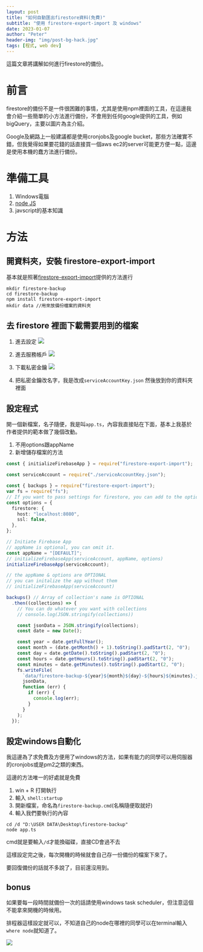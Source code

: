 ```yaml
---
layout: post
title: "如何自動匯出firestore資料(免費)"
subtitle: "使用 firestore-export-import 及 windows"
date: 2023-01-07
author: "Peter"
header-img: "img/post-bg-hack.jpg"
tags: [程式, web dev]
---
```


這篇文章將講解如何進行firestore的備份。

# 前言

firestore的備份不是一件很困難的事情，尤其是使用npm裡面的工具，在這邊我會介紹一些簡單的小方法進行備份，不會用到任何google提供的工具，例如bigQuery，主要以圖片為主介紹。

Google及網路上一般建議都是使用cronjobs及google bucket，那些方法確實不錯，但我覺得如果要花錢的話直接買一個aws ec2的server可能更方便一點，這邊是使用本機的蠢方法進行備份。

# 準備工具

1. Windows電腦
2. [node JS][1]
3. javscript的基本知識

# 方法

## 開資料夾，安裝 firestore-export-import
基本就是照著[firestore-export-import][2]提供的方法進行

```
mkdir firestore-backup
cd firestore-backup
npm install firestore-export-import
mkdir data //用來放備份檔案的資料夾
```

## 去 firestore 裡面下載需要用到的檔案

1. 進去設定
![](https://i.imgur.com/PTcGWYe.png)

2. 進去服務帳戶
![](https://i.imgur.com/Js4C4pR.png)

3. 下載私密金鑰
![](https://i.imgur.com/Ymtwnf2.png)

4. 把私密金鑰改名字，我是改成`serviceAccountKey.json` 然後放到你的資料夾裡面

## 設定程式

開一個新檔案，名子隨便，我是叫`app.ts`，內容我直接貼在下面，基本上我基於作者提供的範本做了幾個改動。

1. 不用options跟appName
2. 新增儲存檔案的方法

```typescript
const { initializeFirebaseApp } = require("firestore-export-import");

const serviceAccount = require("./serviceAccountKey.json");

const { backups } = require("firestore-export-import");
var fs = require("fs");
// If you want to pass settings for firestore, you can add to the options parameters
const options = {
  firestore: {
    host: "localhost:8080",
    ssl: false,
  },
};

// Initiate Firebase App
// appName is optional, you can omit it.
const appName = "[DEFAULT]";
// initializeFirebaseApp(serviceAccount, appName, options)
initializeFirebaseApp(serviceAccount);

// the appName & options are OPTIONAL
// you can initalize the app without them
// initializeFirebaseApp(serviceAccount)

backups() // Array of collection's name is OPTIONAL
  .then((collections) => {
    // You can do whatever you want with collections
    // console.log(JSON.stringify(collections))

    const jsonData = JSON.stringify(collections);
    const date = new Date();

    const year = date.getFullYear();
    const month = (date.getMonth() + 1).toString().padStart(2, "0");
    const day = date.getDate().toString().padStart(2, "0");
    const hours = date.getHours().toString().padStart(2, "0");
    const minutes = date.getMinutes().toString().padStart(2, "0");
    fs.writeFile(
      `data/firestore-backup-${year}${month}${day}-${hours}${minutes}.json`,
      jsonData,
      function (err) {
        if (err) {
          console.log(err);
        }
      }
    );
  });

```

## 設定windows自動化

我這邊為了求免費及方便用了windows的方法，如果有能力的同學可以用伺服器的cronjobs或是pm2之類的東西。

這邊的方法唯一的好處就是免費

1. win + R 打開執行
2. 輸入 `shell:startup`
3. 開新檔案，命名為`firestore-backup.cmd`(名稱隨便取就好)
4. 輸入我們要執行的內容
```
cd /d "D:\USER DATA\Desktop\firestore-backup"
node app.ts
```
cmd就是要輸入`/d`才能換磁碟，直接CD會過不去

這樣設定完之後，每次開機的時候就會自己存一份備份的檔案下來了。

要回復備份的話就不多說了，目前還沒用到。
## bonus
如果要每一段時間就備份一次的話請使用windows task scheduler，但注意這個不能拿來開機的時候用。

排程器這樣設定就可以，不知道自己的node在哪裡的同學可以在terminal輸入`where node`就知道了。

![](https://i.imgur.com/X2d64Ay.png)

[1]: https://nodejs.org/zh-tw/

[2]: https://www.npmjs.com/package/firestore-export-import